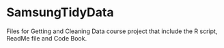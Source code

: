 SamsungTidyData
===============

Files for Getting and Cleaning Data course project that include the R script, ReadMe file and Code Book.
